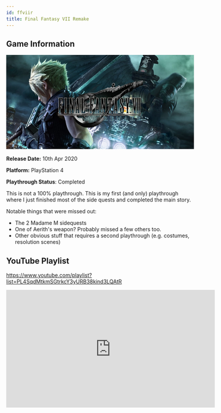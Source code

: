 ```yaml
---
id: ffviir
title: Final Fantasy VII Remake
---
```


## Game Information

![image info](../../static/games/ffviir.jpg)

**Release Date:** 10th Apr 2020

**Platform:** PlayStation 4

**Playthrough Status**: Completed

This is not a 100% playthrough. This is my first (and only) playthrough where I just finished most of the side quests and completed the main story.

Notable things that were missed out:
- The 2 Madame M sidequests
- One of Aerith's weapon? Probably missed a few others too.
- Other obvious stuff that requires a second playthrough (e.g. costumes, resolution scenes)

## YouTube Playlist

https://www.youtube.com/playlist?list=PL4SqdMtkmSGtrkcY3yURB38kind3LQAtR

<iframe width="560" height="315" src="https://www.youtube-nocookie.com/embed/videoseries?list=PL4SqdMtkmSGtrkcY3yURB38kind3LQAtR" frameborder="0" allow="accelerometer; autoplay; encrypted-media; gyroscope; picture-in-picture" allowfullscreen></iframe>

<!-- ## Individual Video Links
- [Part 1](https://www.youtube.com/watch?v=ux77Y1Zinbw&list=PL4SqdMtkmSGtrkcY3yURB38kind3LQAtR&index=1)
- [Part 2](https://www.youtube.com/watch?v=XGnBFT4mqjg&list=PL4SqdMtkmSGtrkcY3yURB38kind3LQAtR&index=2)
- [Part 3](https://www.youtube.com/watch?v=JSpvVXZh4S0&list=PL4SqdMtkmSGtrkcY3yURB38kind3LQAtR&index=3)
- [Part 4](https://www.youtube.com/watch?v=TkfEKflsEuc&list=PL4SqdMtkmSGtrkcY3yURB38kind3LQAtR&index=4)
- [Part 5](https://www.youtube.com/watch?v=qbY5GAVjHSs&list=PL4SqdMtkmSGtrkcY3yURB38kind3LQAtR&index=5)
- [Part 6](https://www.youtube.com/watch?v=PLmOrq9zy5s&list=PL4SqdMtkmSGtrkcY3yURB38kind3LQAtR&index=6)
- [Part 7](https://www.youtube.com/watch?v=dOpkF1dSx1Y&list=PL4SqdMtkmSGtrkcY3yURB38kind3LQAtR&index=7)
- [Part 8](https://www.youtube.com/watch?v=am1jVLL7kWY&list=PL4SqdMtkmSGtrkcY3yURB38kind3LQAtR&index=8)
- [Part 9](https://www.youtube.com/watch?v=DW1z5V3SBnk&list=PL4SqdMtkmSGtrkcY3yURB38kind3LQAtR&index=9)
- [Part 10](https://www.youtube.com/watch?v=hitx2MQyVvI&list=PL4SqdMtkmSGtrkcY3yURB38kind3LQAtR&index=10)
- [Part 11](https://www.youtube.com/watch?v=8gA5kleY2tc&list=PL4SqdMtkmSGtrkcY3yURB38kind3LQAtR&index=11)
- [Part 12](https://www.youtube.com/watch?v=xr0rgPRp1PI&list=PL4SqdMtkmSGtrkcY3yURB38kind3LQAtR&index=12)
- [Part 13](https://www.youtube.com/watch?v=eKt2A5tCbtQ&list=PL4SqdMtkmSGtrkcY3yURB38kind3LQAtR&index=13)
- [Part 14](https://www.youtube.com/watch?v=nFlPB5PMbqw&list=PL4SqdMtkmSGtrkcY3yURB38kind3LQAtR&index=14)
- [Part 15](https://www.youtube.com/watch?v=2W4K8WNMUA0&list=PL4SqdMtkmSGtrkcY3yURB38kind3LQAtR&index=15)
- [Part 16](https://www.youtube.com/watch?v=SkM_IEGrYrU&list=PL4SqdMtkmSGtrkcY3yURB38kind3LQAtR&index=16)
- [Part 17](https://www.youtube.com/watch?v=CsAEsx2y6_U&list=PL4SqdMtkmSGtrkcY3yURB38kind3LQAtR&index=17)
- [Part 18](https://www.youtube.com/watch?v=i72Dv1Nq-hk&list=PL4SqdMtkmSGtrkcY3yURB38kind3LQAtR&index=18)
- [Part 19](https://www.youtube.com/watch?v=9zRqz_lBrUE&list=PL4SqdMtkmSGtrkcY3yURB38kind3LQAtR&index=19) -->


